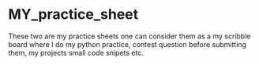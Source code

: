 # MY_practice_sheet
These two are my practice sheets one can consider them as a my scribble board where I do my python practice, contest question before submitting them, my projects small code snipets etc.
